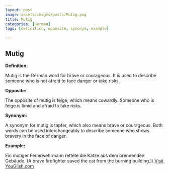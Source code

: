 ```yaml
---
layout: post
image: assets/images/posts/Mutig.png
title: Mutig
categories: [German]
tags: [definition, opposite, synonym, example]

---
```


## Mutig

**Definition:**

Mutig is the German word for brave or courageous. It is used to describe someone who is not afraid to face danger or take risks.

**Opposite:**

The opposite of mutig is feige, which means cowardly. Someone who is feige is timid and afraid to take risks.

**Synonym:**

A synonym for mutig is tapfer, which also means brave or courageous. Both words can be used interchangeably to describe someone who shows bravery in the face of danger.

**Example:**

Ein mutiger Feuerwehrmann rettete die Katze aus dem brennenden Gebäude. (A brave firefighter saved the cat from the burning building.)\ <a id="yg-widget-0" class="youglish-widget" data-query="Mutig" data-lang="german" data-components="8412" data-auto-start="0" data-bkg-color="theme_light" data-title="How%20to%20pronounce%20Mutig%20in%20German"  rel="nofollow" href="https://youglish.com">Visit YouGlish.com</a><script async src="https://youglish.com/public/emb/widget.js" charset="utf-8"></script>